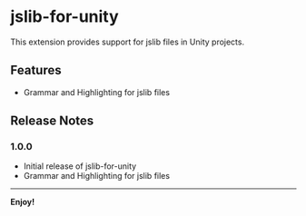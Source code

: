 # jslib-for-unity

This extension provides support for jslib files in Unity projects.

## Features

- Grammar and Highlighting for jslib files

## Release Notes

### 1.0.0

- Initial release of jslib-for-unity
- Grammar and Highlighting for jslib files

---

**Enjoy!**
